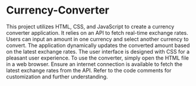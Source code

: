 # Currency-Converter
This project utilizes HTML, CSS, and JavaScript to create a currency converter application. It relies on an API to fetch real-time exchange rates. Users can input an amount in one currency and select another currency to convert. The application dynamically updates the converted amount based on the latest exchange rates. The user interface is designed with CSS for a pleasant user experience. To use the converter, simply open the HTML file in a web browser. Ensure an internet connection is available to fetch the latest exchange rates from the API. Refer to the code comments for customization and further understanding.




